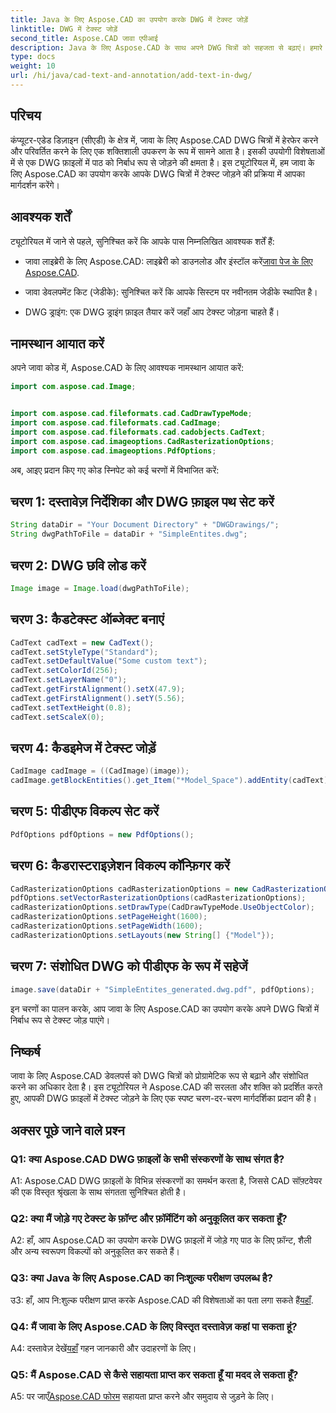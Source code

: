 ```yaml
---
title: Java के लिए Aspose.CAD का उपयोग करके DWG में टेक्स्ट जोड़ें
linktitle: DWG में टेक्स्ट जोड़ें
second_title: Aspose.CAD जावा एपीआई
description: Java के लिए Aspose.CAD के साथ अपने DWG चित्रों को सहजता से बढ़ाएं। हमारे चरण-दर-चरण मार्गदर्शिका के साथ सहजता से टेक्स्ट जोड़ें।
type: docs
weight: 10
url: /hi/java/cad-text-and-annotation/add-text-in-dwg/
---
```

## परिचय

कंप्यूटर-एडेड डिज़ाइन (सीएडी) के क्षेत्र में, जावा के लिए Aspose.CAD DWG चित्रों में हेरफेर करने और परिवर्तित करने के लिए एक शक्तिशाली उपकरण के रूप में सामने आता है। इसकी उपयोगी विशेषताओं में से एक DWG फ़ाइलों में पाठ को निर्बाध रूप से जोड़ने की क्षमता है। इस ट्यूटोरियल में, हम जावा के लिए Aspose.CAD का उपयोग करके आपके DWG चित्रों में टेक्स्ट जोड़ने की प्रक्रिया में आपका मार्गदर्शन करेंगे।

## आवश्यक शर्तें

ट्यूटोरियल में जाने से पहले, सुनिश्चित करें कि आपके पास निम्नलिखित आवश्यक शर्तें हैं:

-  जावा लाइब्रेरी के लिए Aspose.CAD: लाइब्रेरी को डाउनलोड और इंस्टॉल करें[जावा पेज के लिए Aspose.CAD](https://releases.aspose.com/cad/java/).

- जावा डेवलपमेंट किट (जेडीके): सुनिश्चित करें कि आपके सिस्टम पर नवीनतम जेडीके स्थापित है।

- DWG ड्राइंग: एक DWG ड्राइंग फ़ाइल तैयार करें जहाँ आप टेक्स्ट जोड़ना चाहते हैं।

## नामस्थान आयात करें

अपने जावा कोड में, Aspose.CAD के लिए आवश्यक नामस्थान आयात करें:

```java
import com.aspose.cad.Image;


import com.aspose.cad.fileformats.cad.CadDrawTypeMode;
import com.aspose.cad.fileformats.cad.CadImage;
import com.aspose.cad.fileformats.cad.cadobjects.CadText;
import com.aspose.cad.imageoptions.CadRasterizationOptions;
import com.aspose.cad.imageoptions.PdfOptions;
```

अब, आइए प्रदान किए गए कोड स्निपेट को कई चरणों में विभाजित करें:

## चरण 1: दस्तावेज़ निर्देशिका और DWG फ़ाइल पथ सेट करें

```java
String dataDir = "Your Document Directory" + "DWGDrawings/";
String dwgPathToFile = dataDir + "SimpleEntites.dwg";
```

## चरण 2: DWG छवि लोड करें

```java
Image image = Image.load(dwgPathToFile);
```

## चरण 3: कैडटेक्स्ट ऑब्जेक्ट बनाएं

```java
CadText cadText = new CadText();
cadText.setStyleType("Standard");
cadText.setDefaultValue("Some custom text");
cadText.setColorId(256);
cadText.setLayerName("0");
cadText.getFirstAlignment().setX(47.9);
cadText.getFirstAlignment().setY(5.56);
cadText.setTextHeight(0.8);
cadText.setScaleX(0);
```

## चरण 4: कैडइमेज में टेक्स्ट जोड़ें

```java
CadImage cadImage = ((CadImage)(image));
cadImage.getBlockEntities().get_Item("*Model_Space").addEntity(cadText);
```

## चरण 5: पीडीएफ विकल्प सेट करें

```java
PdfOptions pdfOptions = new PdfOptions();
```

## चरण 6: कैडरास्टराइज़ेशन विकल्प कॉन्फ़िगर करें

```java
CadRasterizationOptions cadRasterizationOptions = new CadRasterizationOptions();
pdfOptions.setVectorRasterizationOptions(cadRasterizationOptions);
cadRasterizationOptions.setDrawType(CadDrawTypeMode.UseObjectColor);
cadRasterizationOptions.setPageHeight(1600);
cadRasterizationOptions.setPageWidth(1600);
cadRasterizationOptions.setLayouts(new String[] {"Model"});
```

## चरण 7: संशोधित DWG को पीडीएफ के रूप में सहेजें

```java
image.save(dataDir + "SimpleEntites_generated.dwg.pdf", pdfOptions);
```

इन चरणों का पालन करके, आप जावा के लिए Aspose.CAD का उपयोग करके अपने DWG चित्रों में निर्बाध रूप से टेक्स्ट जोड़ पाएंगे।

## निष्कर्ष

जावा के लिए Aspose.CAD डेवलपर्स को DWG चित्रों को प्रोग्रामेटिक रूप से बढ़ाने और संशोधित करने का अधिकार देता है। इस ट्यूटोरियल ने Aspose.CAD की सरलता और शक्ति को प्रदर्शित करते हुए, आपकी DWG फ़ाइलों में टेक्स्ट जोड़ने के लिए एक स्पष्ट चरण-दर-चरण मार्गदर्शिका प्रदान की है।

## अक्सर पूछे जाने वाले प्रश्न

### Q1: क्या Aspose.CAD DWG फ़ाइलों के सभी संस्करणों के साथ संगत है?

A1: Aspose.CAD DWG फ़ाइलों के विभिन्न संस्करणों का समर्थन करता है, जिससे CAD सॉफ़्टवेयर की एक विस्तृत श्रृंखला के साथ संगतता सुनिश्चित होती है।

### Q2: क्या मैं जोड़े गए टेक्स्ट के फ़ॉन्ट और फ़ॉर्मेटिंग को अनुकूलित कर सकता हूँ?

A2: हाँ, आप Aspose.CAD का उपयोग करके DWG फ़ाइलों में जोड़े गए पाठ के लिए फ़ॉन्ट, शैली और अन्य स्वरूपण विकल्पों को अनुकूलित कर सकते हैं।

### Q3: क्या Java के लिए Aspose.CAD का निःशुल्क परीक्षण उपलब्ध है?

 उ3: हाँ, आप नि:शुल्क परीक्षण प्राप्त करके Aspose.CAD की विशेषताओं का पता लगा सकते हैं[यहाँ](https://releases.aspose.com/).

### Q4: मैं जावा के लिए Aspose.CAD के लिए विस्तृत दस्तावेज़ कहां पा सकता हूं?

 A4: दस्तावेज़ देखें[यहाँ](https://reference.aspose.com/cad/java/) गहन जानकारी और उदाहरणों के लिए।

### Q5: मैं Aspose.CAD से कैसे सहायता प्राप्त कर सकता हूँ या मदद ले सकता हूँ?

A5: पर जाएँ[Aspose.CAD फोरम](https://forum.aspose.com/c/cad/19) सहायता प्राप्त करने और समुदाय से जुड़ने के लिए।